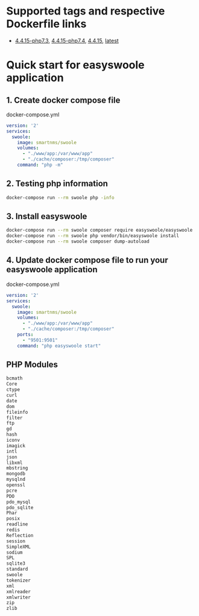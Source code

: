 # Supported tags and respective Dockerfile links
- [4.4.15-php7.3](https://github.com/SmartNMS/docker-swoole/tree/master/4.4.15/php7.3), [4.4.15-php7.4](https://github.com/SmartNMS/docker-swoole/tree/master/4.4.15/php7.4), [4.4.15](https://github.com/SmartNMS/docker-swoole/tree/master/4.4.15/php7.4), [latest](https://github.com/SmartNMS/docker-swoole/tree/master/4.4.15/php7.4)

# Quick start for easyswoole application

## 1. Create docker compose file
docker-compose.yml
```yml
version: '2'
services:
  swoole:
    image: smartnms/swoole
    volumes:
      - "./www/app:/var/www/app"
      - "./cache/composer:/tmp/composer"
    command: "php -m"
```

## 2. Testing php information
```bash
docker-compose run --rm swoole php -info
```

## 3. Install easyswoole
```bash
docker-compose run --rm swoole composer require easyswoole/easyswoole
docker-compose run --rm swoole php vendor/bin/easyswoole install
docker-compose run --rm swoole composer dump-autoload
```

## 4. Update docker compose file to run your easyswoole application
docker-compose.yml
```yml
version: '2'
services:
  swoole:
    image: smartnms/swoole
    volumes:
      - "./www/app:/var/www/app"
      - "./cache/composer:/tmp/composer"
    ports:
      - "9501:9501"
    command: "php easyswoole start"
```

## PHP Modules
```txt
bcmath
Core
ctype
curl
date
dom
fileinfo
filter
ftp
gd
hash
iconv
imagick
intl
json
libxml
mbstring
mongodb
mysqlnd
openssl
pcre
PDO
pdo_mysql
pdo_sqlite
Phar
posix
readline
redis
Reflection
session
SimpleXML
sodium
SPL
sqlite3
standard
swoole
tokenizer
xml
xmlreader
xmlwriter
zip
zlib
```
